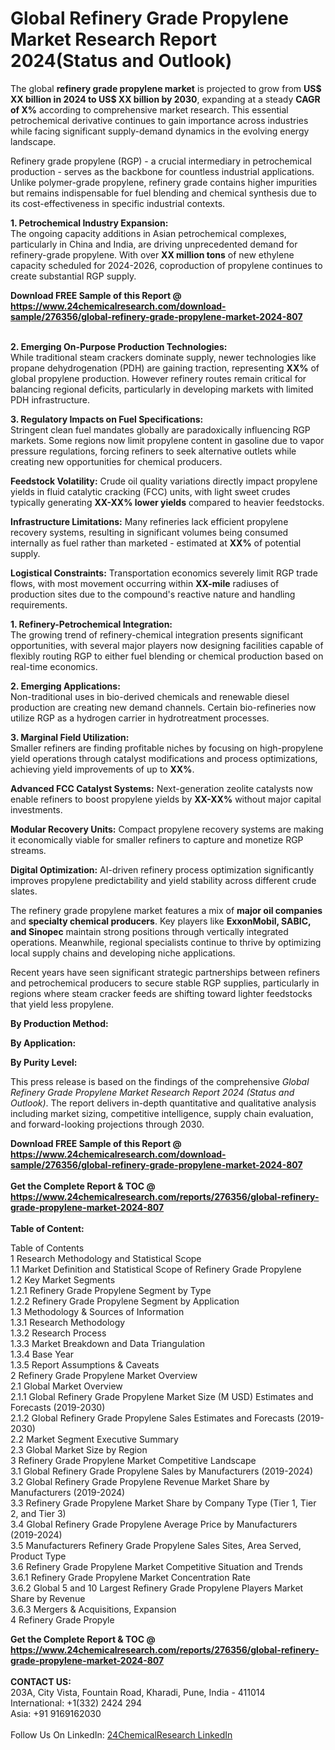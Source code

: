 <h1>Global Refinery Grade Propylene Market Research Report 2024(Status and Outlook)</h1><p>The global <strong>refinery grade propylene market</strong> is projected to grow from <strong>US$ XX billion in 2024 to US$ XX billion by 2030</strong>, expanding at a steady <strong>CAGR of X%</strong> according to comprehensive market research. This essential petrochemical derivative continues to gain importance across industries while facing significant supply-demand dynamics in the evolving energy landscape.</p><p>Refinery grade propylene (RGP) - a crucial intermediary in petrochemical production - serves as the backbone for countless industrial applications. Unlike polymer-grade propylene, refinery grade contains higher impurities but remains indispensable for fuel blending and chemical synthesis due to its cost-effectiveness in specific industrial contexts.</p><p><strong>1. Petrochemical Industry Expansion:</strong><br>
The ongoing capacity additions in Asian petrochemical complexes, particularly in China and India, are driving unprecedented demand for refinery-grade propylene. With over <strong>XX million tons</strong> of new ethylene capacity scheduled for 2024-2026, coproduction of propylene continues to create substantial RGP supply.</p><div><b>Download FREE Sample of this Report @ 
            <a href="https://www.24chemicalresearch.com/download-sample/276356/global-refinery-grade-propylene-market-2024-807">
            https://www.24chemicalresearch.com/download-sample/276356/global-refinery-grade-propylene-market-2024-807</a></b></div><br><p><strong>2. Emerging On-Purpose Production Technologies:</strong><br>
While traditional steam crackers dominate supply, newer technologies like propane dehydrogenation (PDH) are gaining traction, representing <strong>XX%</strong> of global propylene production. However refinery routes remain critical for balancing regional deficits, particularly in developing markets with limited PDH infrastructure.</p><p><strong>3. Regulatory Impacts on Fuel Specifications:</strong><br>
Stringent clean fuel mandates globally are paradoxically influencing RGP markets. Some regions now limit propylene content in gasoline due to vapor pressure regulations, forcing refiners to seek alternative outlets while creating new opportunities for chemical producers.</p><p><strong>Feedstock Volatility:</strong> Crude oil quality variations directly impact propylene yields in fluid catalytic cracking (FCC) units, with light sweet crudes typically generating <strong>XX-XX% lower yields</strong> compared to heavier feedstocks.</p><p><strong>Infrastructure Limitations:</strong> Many refineries lack efficient propylene recovery systems, resulting in significant volumes being consumed internally as fuel rather than marketed - estimated at <strong>XX%</strong> of potential supply.</p><p><strong>Logistical Constraints:</strong> Transportation economics severely limit RGP trade flows, with most movement occurring within <strong>XX-mile</strong> radiuses of production sites due to the compound's reactive nature and handling requirements.</p><p><strong>1. Refinery-Petrochemical Integration:</strong><br>
The growing trend of refinery-chemical integration presents significant opportunities, with several major players now designing facilities capable of flexibly routing RGP to either fuel blending or chemical production based on real-time economics.</p><p><strong>2. Emerging Applications:</strong><br>
Non-traditional uses in bio-derived chemicals and renewable diesel production are creating new demand channels. Certain bio-refineries now utilize RGP as a hydrogen carrier in hydrotreatment processes.</p><p><strong>3. Marginal Field Utilization:</strong><br>
Smaller refiners are finding profitable niches by focusing on high-propylene yield operations through catalyst modifications and process optimizations, achieving yield improvements of up to <strong>XX%</strong>.</p><p><strong>Advanced FCC Catalyst Systems:</strong> Next-generation zeolite catalysts now enable refiners to boost propylene yields by <strong>XX-XX%</strong> without major capital investments.</p><p><strong>Modular Recovery Units:</strong> Compact propylene recovery systems are making it economically viable for smaller refiners to capture and monetize RGP streams.</p><p><strong>Digital Optimization:</strong> AI-driven refinery process optimization significantly improves propylene predictability and yield stability across different crude slates.</p><p>The refinery grade propylene market features a mix of <strong>major oil companies</strong> and <strong>specialty chemical producers</strong>. Key players like <strong>ExxonMobil, SABIC, and Sinopec</strong> maintain strong positions through vertically integrated operations. Meanwhile, regional specialists continue to thrive by optimizing local supply chains and developing niche applications.</p><p>Recent years have seen significant strategic partnerships between refiners and petrochemical producers to secure stable RGP supplies, particularly in regions where steam cracker feeds are shifting toward lighter feedstocks that yield less propylene.</p><p><strong>By Production Method:</strong></p><p><strong>By Application:</strong></p><p><strong>By Purity Level:</strong></p><p>This press release is based on the findings of the comprehensive <em>Global Refinery Grade Propylene Market Research Report 2024 (Status and Outlook)</em>. The report delivers in-depth quantitative and qualitative analysis including market sizing, competitive intelligence, supply chain evaluation, and forward-looking projections through 2030.</p><div><b>Download FREE Sample of this Report @ 
            <a href="https://www.24chemicalresearch.com/download-sample/276356/global-refinery-grade-propylene-market-2024-807">
            https://www.24chemicalresearch.com/download-sample/276356/global-refinery-grade-propylene-market-2024-807</a></b></div><br><div><b>Get the Complete Report & TOC @ 
            <a href="https://www.24chemicalresearch.com/reports/276356/global-refinery-grade-propylene-market-2024-807">
            https://www.24chemicalresearch.com/reports/276356/global-refinery-grade-propylene-market-2024-807</a></b></div><br>
            <b>Table of Content:</b><p>Table of Contents<br />
1 Research Methodology and Statistical Scope<br />
1.1 Market Definition and Statistical Scope of Refinery Grade Propylene<br />
1.2 Key Market Segments<br />
1.2.1 Refinery Grade Propylene Segment by Type<br />
1.2.2 Refinery Grade Propylene Segment by Application<br />
1.3 Methodology & Sources of Information<br />
1.3.1 Research Methodology<br />
1.3.2 Research Process<br />
1.3.3 Market Breakdown and Data Triangulation<br />
1.3.4 Base Year<br />
1.3.5 Report Assumptions & Caveats<br />
2 Refinery Grade Propylene Market Overview<br />
2.1 Global Market Overview<br />
2.1.1 Global Refinery Grade Propylene Market Size (M USD) Estimates and Forecasts (2019-2030)<br />
2.1.2 Global Refinery Grade Propylene Sales Estimates and Forecasts (2019-2030)<br />
2.2 Market Segment Executive Summary<br />
2.3 Global Market Size by Region<br />
3 Refinery Grade Propylene Market Competitive Landscape<br />
3.1 Global Refinery Grade Propylene Sales by Manufacturers (2019-2024)<br />
3.2 Global Refinery Grade Propylene Revenue Market Share by Manufacturers (2019-2024)<br />
3.3 Refinery Grade Propylene Market Share by Company Type (Tier 1, Tier 2, and Tier 3)<br />
3.4 Global Refinery Grade Propylene Average Price by Manufacturers (2019-2024)<br />
3.5 Manufacturers Refinery Grade Propylene Sales Sites, Area Served, Product Type<br />
3.6 Refinery Grade Propylene Market Competitive Situation and Trends<br />
3.6.1 Refinery Grade Propylene Market Concentration Rate<br />
3.6.2 Global 5 and 10 Largest Refinery Grade Propylene Players Market Share by Revenue<br />
3.6.3 Mergers & Acquisitions, Expansion<br />
4 Refinery Grade Propyle</p><div><b>Get the Complete Report & TOC @ 
            <a href="https://www.24chemicalresearch.com/reports/276356/global-refinery-grade-propylene-market-2024-807">
            https://www.24chemicalresearch.com/reports/276356/global-refinery-grade-propylene-market-2024-807</a></b></div><br><b>CONTACT US:</b><br>
            203A, City Vista, Fountain Road, Kharadi, Pune, India - 411014<br>
            International: +1(332) 2424 294<br>
            Asia: +91 9169162030 <br><br>
            Follow Us On LinkedIn: <a href="https://www.linkedin.com/company/24chemicalresearch/">24ChemicalResearch LinkedIn</a>